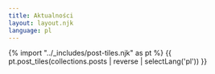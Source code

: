 ```yaml
---
title: Aktualności
layout: layout.njk
language: pl
---
```


{% import "../_includes/post-tiles.njk" as pt %}
{{ pt.post_tiles(collections.posts | reverse | selectLang('pl')) }}